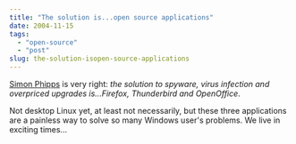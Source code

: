 ```yaml
---
title: "The solution is...open source applications"
date: 2004-11-15
tags: 
  - "open-source"
  - "post"
slug: the-solution-isopen-source-applications
---
```


[Simon Phipps](http://www.webmink.net/2004/11/new-trinity.htm) is very right: _the solution to spyware, virus infection and overpriced upgrades is...Firefox, Thunderbird and OpenOffice_.

Not desktop Linux yet, at least not necessarily, but these three applications are a painless way to solve so many Windows user's problems. We live in exciting times...
